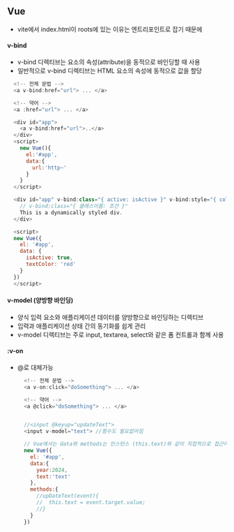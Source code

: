 ## Vue

- vite에서 index.html이 roots에 있는 이유는 엔트리포인트로 잡기 때문에


#### v-bind 
  - v-bind 디렉티브는 요소의 속성(attribute)을 동적으로 바인딩할 때 사용
  - 일반적으로 v-bind 디렉티브는 HTML 요소의 속성에 동적으로 값을 할당
  ```js
    <!-- 전체 문법 -->
    <a v-bind:href="url"> ... </a>

    <!-- 약어 -->
    <a :href="url"> ... </a>

    <div id="app">
      <a v-bind:href="url">..</a>
    </div>
    <script>
      new Vue(){
        el:'#app',
        data:{
          url:'http~'
        }
      }
    </script>

    <div id="app" v-bind:class="{ active: isActive }" v-bind:style="{ color: textColor }">
      // v-bind:class="{ 클래스이름: 조건 }"
      This is a dynamically styled div.
    </div>

    <script>
    new Vue({
      el: '#app',
      data: {
        isActive: true,
        textColor: 'red'
      }
    })
    </script>
  ```  

#### v-model (양방향 바인딩)
  - 양식 입력 요소와 애플리케이션 데이터를 양방향으로 바인딩하는 디렉티브
  - 입력과 애플리케이션 상태 간의 동기화를 쉽게 관리
  - v-model 디렉티브는 주로 input, textarea, select와 같은 폼 컨트롤과 함께 사용

#### :v-on
  - @로 대체가능
    ```js
      <!-- 전체 문법 -->
      <a v-on:click="doSomething"> ... </a>

      <!-- 약어 -->
      <a @click="doSomething"> ... </a>


      //<input @keyup="updateText">
      <input v-model="text"> //함수도 필요없어짐

      // Vue에서는 data와 methods는 인스턴스 (this.text)와 같이 직접적으로 접근이 가능
      new Vue({
        el: '#app',
        data:{
          year:2024,
          text:'text'
        },
        methods:{
          //upDateText(event){
          //  this.text = event.target.value;
          //}
        }
      })
    ```